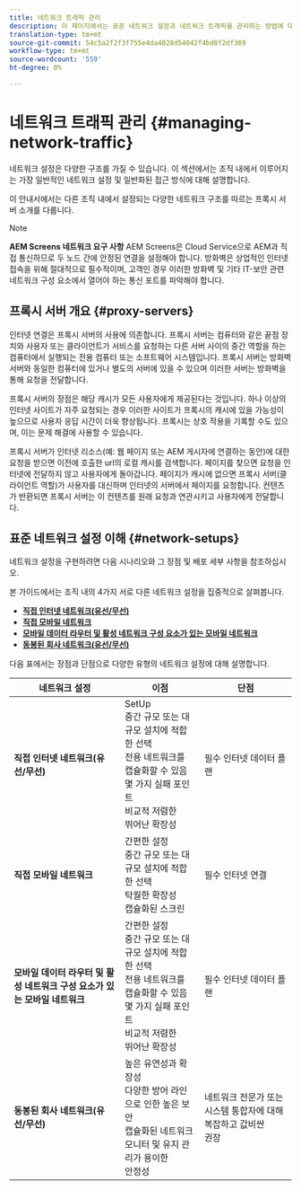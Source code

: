 ```yaml
---
title: 네트워크 트래픽 관리
description: 이 페이지에서는 표준 네트워크 설정과 네트워크 트래픽을 관리하는 방법에 대해 설명합니다.
translation-type: tm+mt
source-git-commit: 54c5a2f2f3f755e4da4028d54042f4bd8f2df369
workflow-type: tm+mt
source-wordcount: '559'
ht-degree: 0%

---
```



# 네트워크 트래픽 관리 {#managing-network-traffic}

네트워크 설정은 다양한 구조를 가질 수 있습니다. 이 섹션에서는 조직 내에서 이루어지는 가장 일반적인 네트워크 설정 및 일반화된 접근 방식에 대해 설명합니다.

이 안내서에서는 다른 조직 내에서 설정되는 다양한 네트워크 구조를 따르는 프록시 서버 소개를 다룹니다.

>[!NOTE]
>**AEM Screens 네트워크 요구 사항**
>AEM Screens은 Cloud Service으로 AEM과 직접 통신하므로 두 노드 간에 안정된 연결을 설정해야 합니다. 방화벽은 상업적인 인터넷 접속을 위해 절대적으로 필수적이며, 고객인 경우 이러한 방화벽 및 기타 IT-보안 관련 네트워크 구성 요소에서 열어야 하는 통신 포트를 파악해야 합니다.

## 프록시 서버 개요 {#proxy-servers}

인터넷 연결은 프록시 서버의 사용에 의존합니다. 프록시 서버는 컴퓨터와 같은 끝점 장치와 사용자 또는 클라이언트가 서비스를 요청하는 다른 서버 사이의 중간 역할을 하는 컴퓨터에서 실행되는 전용 컴퓨터 또는 소프트웨어 시스템입니다. 프록시 서버는 방화벽 서버와 동일한 컴퓨터에 있거나 별도의 서버에 있을 수 있으며 이러한 서버는 방화벽을 통해 요청을 전달합니다.

프록시 서버의 장점은 해당 캐시가 모든 사용자에게 제공된다는 것입니다. 하나 이상의 인터넷 사이트가 자주 요청되는 경우 이러한 사이트가 프록시의 캐시에 있을 가능성이 높으므로 사용자 응답 시간이 더욱 향상됩니다. 프록시는 상호 작용을 기록할 수도 있으며, 이는 문제 해결에 사용할 수 있습니다.

프록시 서버가 인터넷 리소스(예: 웹 페이지 또는 AEM 게시자에 연결하는 동안)에 대한 요청을 받으면 이전에 호출한 url의 로컬 캐시를 검색합니다. 페이지를 찾으면 요청을 인터넷에 전달하지 않고 사용자에게 돌아갑니다. 페이지가 캐시에 없으면 프록시 서버(클라이언트 역할)가 사용자를 대신하며 인터넷의 서버에서 페이지를 요청합니다. 컨텐츠가 반환되면 프록시 서버는 이 컨텐츠를 원래 요청과 연관시키고 사용자에게 전달합니다.

## 표준 네트워크 설정 이해 {#network-setups}

네트워크 설정을 구현하려면 다음 시나리오와 그 장점 및 배포 세부 사항을 참조하십시오.

본 가이드에서는 조직 내의 4가지 서로 다른 네트워크 설정을 집중적으로 살펴봅니다.

* **[직접 인터넷 네트워크(유선/무선)](/help/using/direct-internet-network.md)**
* **[직접 모바일 네트워크](/help/using/mobile-network.md)**
* **[모바일 데이터 라우터 및 활성 네트워크 구성 요소가 있는 모바일 네트워크](/help/using/mobile-network-router.md)**
* **[동봉된 회사 네트워크(유선/무선)](/help/using/enclosed-corporate-network.md)**

다음 표에서는 장점과 단점으로 다양한 유형의 네트워크 설정에 대해 설명합니다.

| 네트워크 설정 | 이점 | 단점 |
|--- |--- |--- |
| **직접 인터넷 네트워크(유선/무선)** | SetUp<br>중간 규모 또는 대규모 설치에 적합한 선택<br>전용 네트워크를 캡슐화할 수 있음<br>몇 가지 실패 포인트<br>비교적 저렴한<br>뛰어난 확장성 | 필수 인터넷 데이터 플랜 |
| **직접 모바일 네트워크** | 간편한 설정<br>중간 규모 또는 대규모 설치에 적합한 선택<br>탁월한 확장성<br>캡슐화된 스크린 | 필수 인터넷 연결 |
| **모바일 데이터 라우터 및 활성 네트워크 구성 요소가 있는 모바일 네트워크** | 간편한 설정<br>중간 규모 또는 대규모 설치에 적합한 선택<br>전용 네트워크를 캡슐화할 수 있음<br>몇 가지 실패 포인트<br>비교적 저렴한<br>뛰어난 확장성 | 필수 인터넷 데이터 플랜 |
| **동봉된 회사 네트워크(유선/무선)** | 높은 유연성과 확장성<br>다양한 방어 라인으로 인한 높은 보안<br>캡슐화된 네트워크<br>모니터 및 유지 관리가 용이한<br>안정성 | 네트워크 전문가 또는 시스템 통합자에 대해 복잡하고 값비싼 <br>권장 |
